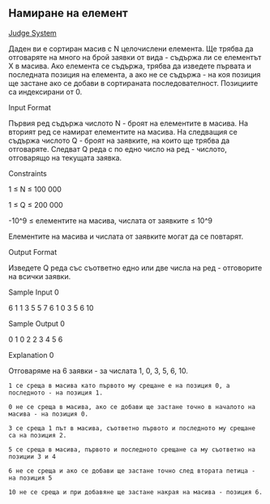 ## Намиране на елемент

[Judge System](0)

Даден ви е сортиран масив с N целочислени елемента. Ще трябва да отговаряте на много на брой заявки от вида - съдържа ли се елементът X в масива. Ако елемента се съдържа, трябва да изведете първата и последната позиция на елемента, а ако не се съдържа - на коя позиция ще застане ако се добави в сортираната последователност. Позициите са индексирани от 0.

Input Format

Първия ред съдържа числото N - броят на елементите в масива. На вторият ред се намират елементите на масива. На следващия се съдържа числото Q - броят на заявките, на които ще трябва да отговаряте. Следват Q реда с по едно число на ред - числото, отговарящо на текущата заявка.

Constraints

1 ≤ N ≤ 100 000

1 ≤ Q ≤ 200 000

-10^9 ≤ елементите на масива, числата от заявките ≤ 10^9

Елементите на масива и числата от заявките могат да се повтарят.

Output Format

Изведете Q реда със съответно едно или две числа на ред - отговорите на всички заявки.

Sample Input 0

6
1 1 3 5 5 7
6
1
0
3
5
6
10

Sample Output 0

0 1
0
2 2
3 4
5
6

Explanation 0

Отговаряме на 6 заявки - за числата 1, 0, 3, 5, 6, 10.

    1 се среща в масива като първото му срещане е на позиция 0, а последното - на позиция 1.

    0 не се среща в масива, ако се добави ще застане точно в началото на масива - на позиция 0.

    3 се среща 1 път в масива, съответно първото и последното му срещане са на позиция 2.

    5 се среща в масива, първото и последното срещане са му съответно на позиции 3 и 4

    6 не се среща и ако се добави ще застане точно след втората петица - на позиция 5

    10 не се среща и при добавяне ще застане накрая на масива - позиция 6.

